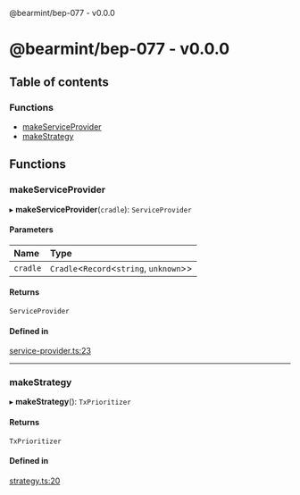 @bearmint/bep-077 - v0.0.0

# @bearmint/bep-077 - v0.0.0

## Table of contents

### Functions

- [makeServiceProvider](README.md#makeserviceprovider)
- [makeStrategy](README.md#makestrategy)

## Functions

### makeServiceProvider

▸ **makeServiceProvider**(`cradle`): `ServiceProvider`

#### Parameters

| Name | Type |
| :------ | :------ |
| `cradle` | `Cradle`<`Record`<`string`, `unknown`\>\> |

#### Returns

`ServiceProvider`

#### Defined in

[service-provider.ts:23](https://github.com/bearmint/bearmint/blob/main/packages/bep-077/source/service-provider.ts#L23)

___

### makeStrategy

▸ **makeStrategy**(): `TxPrioritizer`

#### Returns

`TxPrioritizer`

#### Defined in

[strategy.ts:20](https://github.com/bearmint/bearmint/blob/main/packages/bep-077/source/strategy.ts#L20)

